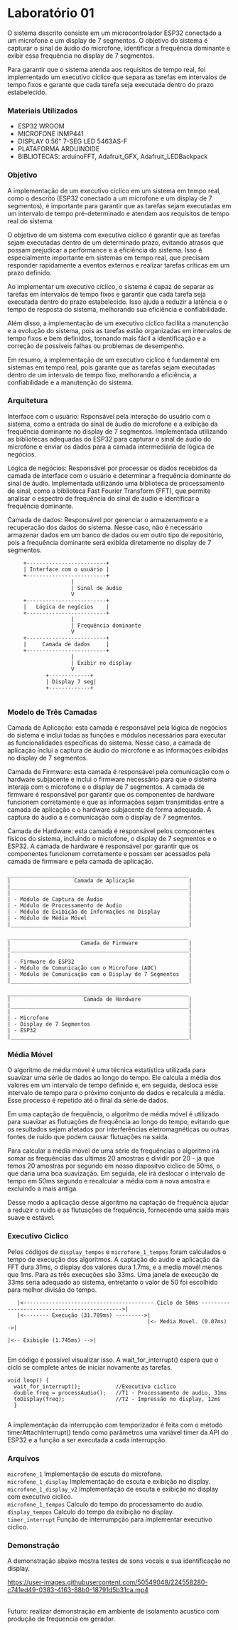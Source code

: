 # Laboratório 01

O sistema descrito consiste em um microcontrolador ESP32 conectado a um microfone e um display de 7 segmentos. O objetivo do sistema é capturar o sinal de áudio do microfone, identificar a frequência dominante e exibir essa frequência no display de 7 segmentos.

Para garantir que o sistema atenda aos requisitos de tempo real, foi implementado um executivo cíclico que separa as tarefas em intervalos de tempo fixos e garante que cada tarefa seja executada dentro do prazo estabelecido.
### Materiais Utilizados

* ESP32 WROOM
* MICROFONE INMP441
* DISPLAY 0.56" 7-SEG LED 5463AS-F
* PLATAFORMA ARDUINOIDE
* BIBLIOTECAS: arduinoFFT, Adafruit_GFX, Adafruit_LEDBackpack
### Objetivo

A implementação de um executivo cíclico em um sistema em tempo real, como o descrito (ESP32 conectado a um microfone e um display de 7 segmentos), é importante para garantir que as tarefas sejam executadas em um intervalo de tempo pré-determinado e atendam aos requisitos de tempo real do sistema.

O objetivo de um sistema com executivo cíclico é garantir que as tarefas sejam executadas dentro de um determinado prazo, evitando atrasos que possam prejudicar a performance e a eficiência do sistema. Isso é especialmente importante em sistemas em tempo real, que precisam responder rapidamente a eventos externos e realizar tarefas críticas em um prazo definido.

Ao implementar um executivo cíclico, o sistema é capaz de separar as tarefas em intervalos de tempo fixos e garantir que cada tarefa seja executada dentro do prazo estabelecido. Isso ajuda a reduzir a latência e o tempo de resposta do sistema, melhorando sua eficiência e confiabilidade.

Além disso, a implementação de um executivo cíclico facilita a manutenção e a evolução do sistema, pois as tarefas estão organizadas em intervalos de tempo fixos e bem definidos, tornando mais fácil a identificação e a correção de possíveis falhas ou problemas de desempenho.

Em resumo, a implementação de um executivo cíclico é fundamental em sistemas em tempo real, pois garante que as tarefas sejam executadas dentro de um intervalo de tempo fixo, melhorando a eficiência, a confiabilidade e a manutenção do sistema.

### Arquitetura
Interface com o usuário: Rsponsável pela interação do usuário com o sistema, como a entrada do sinal de áudio do microfone e a exibição da frequência dominante no display de 7 segmentos. Implementada utilizando as bibliotecas adequadas do ESP32 para capturar o sinal de áudio do microfone e enviar os dados para a camada intermediária de lógica de negócios.

Lógica de negócios: Responsável por processar os dados recebidos da camada de interface com o usuário e determinar a frequência dominante do sinal de áudio. Implementada utilizando uma biblioteca de processamento de sinal, como a biblioteca Fast Fourier Transform (FFT), que permite analisar o espectro de frequência do sinal de áudio e identificar a frequência dominante.

Camada de dados: Responsável por gerenciar o armazenamento e a recuperação dos dados do sistema. Nesse caso, não é necessário armazenar dados em um banco de dados ou em outro tipo de repositório, pois a frequência dominante será exibida diretamente no display de 7 segmentos.

```
     +-------------------------+
     | Interface com o usuário |
     +-------------------------+
                    |
                    | Sinal de áudio
                    V
     +-------------------------+
     |   Lógica de negócios    |
     +-------------------------+
                    |
                    | Frequência dominante
                    V
     +-------------------------+
     |     Camada de dados     |
     +-------------------------+
                    |
                    | Exibir no display
                    V
            +-------------+
            | Display 7 seg|
            +-------------+


```
### Modelo de Três Camadas

Camada de Aplicação: esta camada é responsável pela lógica de negócios do sistema e inclui todas as funções e módulos necessários para executar as funcionalidades específicas do sistema. Nesse caso, a camada de aplicação ínclui a captura de áudio do microfone e as informações exibidas no display de 7 segmentos.

Camada de Firmware: esta camada é responsável pela comunicação com o hardware subjacente e inclui o firmware necessário para que o sistema interaja com o microfone e o display de 7 segmentos. A camada de firmware é responsável por garantir que os componentes de hardware funcionem corretamente e que as informações sejam transmitidas entre a camada de aplicação e o hardware subjacente de forma adequada. A captura do áudio a e comunicação com o display de 7 segmentos.

Camada de Hardware: esta camada é responsável pelos componentes físicos do sistema, incluindo o microfone, o display de 7 segmentos e o ESP32. A camada de hardware é responsável por garantir que os componentes funcionem corretamente e possam ser acessados pela camada de firmware e pela camada de aplicação.

```
_________________________________________________________
|                    Camada de Aplicação                 |
|________________________________________________________|
|                                                        |
| - Módulo de Captura de Áudio                           |
| - Módulo de Processamento de Áudio                     |
| - Módulo de Exibição de Informações no Display         |  
| - Módulo de Média Móvel                                |
|________________________________________________________|

_________________________________________________________
|                      Camada de Firmware                |
|________________________________________________________|
|                                                        |
| - Firmware do ESP32                                    |
| - Módulo de Comunicação com o Microfone (ADC)          |
| - Módulo de Comunicação com o Display de 7 Segmentos   |
|________________________________________________________|

_________________________________________________________
|                       Camada de Hardware               |
|________________________________________________________|
|                                                        |
| - Microfone                                            |
| - Display de 7 Segmentos                               |
| - ESP32                                                |
|________________________________________________________|

```
### Média Móvel

O algoritmo de média móvel é uma técnica estatística utilizada para suavizar uma série de dados ao longo do tempo. Ele calcula a média dos valores em um intervalo de tempo definido e, em seguida, desloca esse intervalo de tempo para o próximo conjunto de dados e recalcula a média. Esse processo é repetido até o final da série de dados.

Em uma captação de frequência, o algoritmo de média móvel é utilizado para suavizar as flutuações de frequência ao longo do tempo, evitando que os resultados sejam afetados por interferências eletromagnéticas ou outras fontes de ruído que podem causar flutuações na saída.

Para calcular a média móvel de uma série de frequências o algoritmo irá somar as frequências das ultimas 20 amostras e dividir por 20 - já que temos 20 amostras por segundo em nosso dispositvo ciclico de 50ms, o que daria uma boa suavização. Em seguida, ele irá deslocar o intervalo de tempo em 50ms segundo e recalcular a média com a nova amostra e excluindo a mais antiga.

Desse modo a aplicação desse algoritmo na captação de frequência ajudar a reduzir o ruído e as flutuações de frequência, fornecendo uma saída mais suave e estável. 

### Executivo Ciclico

Pelos códigos de ```display_tempos``` e ```microfone_1_tempos``` foram calculados o tempo de execução dos algoritmos. A captação do audio e aplicação da FFT dura 31ms, o display dos valores dura 1.7ms, e a media movél menos que 1ms. Para as três execuções são 33ms. Uma janela de execução de 33ms seria adequado ao sistema, entretanto o valor de 50 foi escolhido para melhor divisão do tempo.

```
   |<----------------------------------------- Ciclo de 50ms --------------------------------------------->|
   |<-------- Execução (31.789ms) --------->|
                                            |<- Media Movel. (0.07ms) ->|     
                                                                        |<-- Exibição (1.745ms) -->|


```
Em código é possível visualizar isso. A wait_for_interrupt() espera que o ciclo se complete antes de iniciar novamente as tarefas.
```
void loop() {
  wait_for_interrupt();           //Executivo ciclico
  double freq = processAudio();   //T1 - Processamento de audio, 31ms
  toDisplay(freq);                //T2 - Impressão no display, 12ms
  }
  
```
A implementação da interrupção com temporizador é feita com o método timerAttachInterrupt() tendo como parâmetros uma variável timer da
API do ESP32 e a função a ser executada a cada interrupção.

### Arquivos


```microfone_1``` Implementação de escuta do microfone. <br />
```microfone_1_display``` Implementação de escuta e exibição no display. <br />
```microfone_1_display_v2``` Implementação de escuta e exibição no display com executivo ciclico. <br />
```microfone_1_tempos``` Calculo do tempo do processamento do audio. <br />
```display_tempos``` Calculo do tempo da exibição no display. <br />
```timer_interrupt``` Função de interrumpção para implementar executivo ciclico. <br />
   
### Demonstração

A demonstração abaixo mostra testes de sons vocais e sua identificação no display.
<p align="center">
     
https://user-images.githubusercontent.com/50549048/224558280-c741ed49-0383-4163-88b0-18791d5b31ca.mp4

</p>
 <br />
Futuro: realizar demonstração em ambiente de isolamento acustico com produção de frequencia em gerador. 



